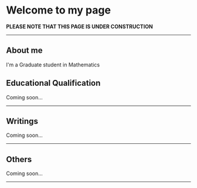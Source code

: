 <html>
  <head> 
    <title>Homepage of Jebasingh R</title>
  </head>
  <body>
    <h1>Welcome to my page</h1> 
    <b> PLEASE NOTE THAT THIS PAGE IS UNDER CONSTRUCTION</b> <br>
    <hr>
    <h2>About me</h2>
    <p> I'm a Graduate student in  Mathematics </p>
    <h2> Educational Qualification </h2>
    <p> Coming soon... </p>
      <hr>
    <h2> Writings </h2>
      <p> Coming soon... </p>
    <hr>
    <h2> Others </h2>
      <p> Coming soon... </p>
    <hr>
  </body>
  </html>
  
